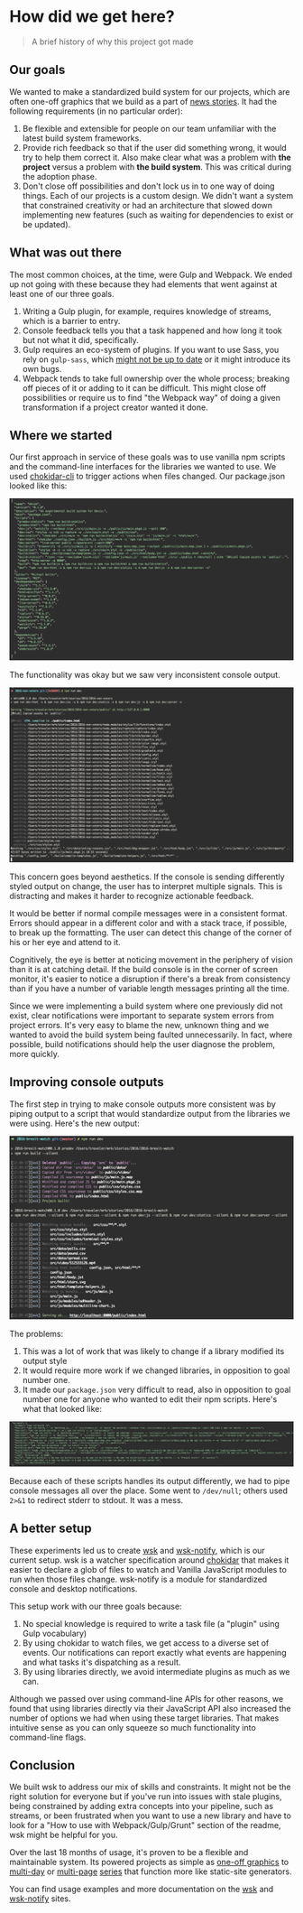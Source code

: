 How did we get here?
===

> A brief history of why this project got made

## Our goals

We wanted to make a standardized build system for our projects, which are often one-off graphics that we build as a part of [news stories](https://bloomberg.com/graphics). It had the following requirements (in no particular order):

1. Be flexible and extensible for people on our team unfamiliar with the latest build system frameworks.
2. Provide rich feedback so that if the user did something wrong, it would try to help them correct it. Also make clear what was a problem with **the project** versus a problem with **the build system**. This was critical during the adoption phase.
3. Don't close off possibilities and don't lock us in to one way of doing things. Each of our projects is a custom design. We didn't want a system that constrained creativity or had an architecture that slowed down implementing new features (such as waiting for dependencies to exist or be updated).

## What was out there

The most common choices, at the time, were Gulp and Webpack. We ended up not going with these because they had elements that went against at least one of our three goals.

1. Writing a Gulp plugin, for example, requires knowledge of streams, which is a barrier to entry.
2. Console feedback tells you that a task happened and how long it took but not what it did, specifically.
3. Gulp requires an eco-system of plugins. If you want to use Sass, you rely on `gulp-sass`, which [might not be up to date](https://github.com/dlmanning/gulp-sass/issues/621) or it might introduce its own bugs.
4. Webpack tends to take full ownership over the whole process; breaking off pieces of it or adding to it can be difficult. This might close off possibilities or require us to find "the Webpack way" of doing a given transformation if a project creator wanted it done.

## Where we started

Our first approach in service of these goals was to use vanilla npm scripts and the command-line interfaces for the libraries we wanted to use. We used [chokidar-cli](https://github.com/kimmobrunfeldt/chokidar-cli) to trigger actions when files changed. Our package.json looked like this:

![](screenshots/npm-scripts-v1.png)

The functionality was okay but we saw very inconsistent console output.

![](screenshots/npm-scripts-v1-output.png)

This concern goes beyond aesthetics. If the console is sending differently styled output on change, the user has to interpret multiple signals. This is distracting and makes it harder to recognize actionable feedback.

It would be better if normal compile messages were in a consistent format. Errors should appear in a different color and with a stack trace, if possible, to break up the formatting. The user can detect this change of the corner of his or her eye and attend to it.

Cognitively, the eye is better at noticing movement in the periphery of vision than it is at catching detail. If the build console is in the corner of screen monitor, it's easier to notice a disruption if there's a break from consistency than if you have a number of variable length messages printing all the time.

Since we were implementing a build system where one previously did not exist, clear notifications were important to separate system errors from project errors. It's very easy to blame the new, unknown thing and we wanted to avoid the build system being faulted unnecessarily. In fact, where possible, build notifications should help the user diagnose the problem, more quickly.

## Improving console outputs

The first step in trying to make console outputs more consistent was by piping output to a script that would standardize output from the libraries we were using. Here's the new output:

![](screenshots/npm-scripts-v2-output.png)

The problems:

1. This was a lot of work that was likely to change if a library modified its output style
2. It would require more work if we changed libraries, in opposition to goal number one.
3. It made our `package.json` very difficult to read, also in opposition to goal number one for anyone who wanted to edit their npm scripts. Here's what that looked like:

![](screenshots/npm-scripts-v2.png)

Because each of these scripts handles its output differently, we had to pipe console messages all over the place. Some went to `/dev/null`; others used `2>&1` to redirect stderr to stdout. It was a mess.

## A better setup

These experiments led us to create [wsk](https://github.com/bloomberg/wsk) and [wsk-notify](https://github.com/bloomberg/wsk-notify), which is our current setup. wsk is a watcher specification around [chokidar](https://github.com/paulmillr/chokidar) that makes it easier to declare a glob of files to watch and Vanilla JavaScript modules to run when those files change. wsk-notify is a module for standardized console and desktop notifications.

This setup work with our three goals because:

1. No special knowledge is required to write a task file (a "plugin" using Gulp vocabulary)
2. By using chokidar to watch files, we get access to a diverse set of events. Our notifications can report exactly what events are happening and what tasks it's dispatching as a result.
3. By using libraries directly, we avoid intermediate plugins as much as we can.

Although we passed over using command-line APIs for other reasons, we found that using libraries directly via their JavaScript API also increased the number of options we had when using these target libraries. That makes intuitive sense as you can only squeeze so much functionality into command-line flags.

## Conclusion

We built wsk to address our mix of skills and constraints. It might not be the right solution for everyone but if you've run into issues with stale plugins, being constrained by adding extra concepts into your pipeline, such as streams, or been frustrated when you want to use a new library and have to look for a "How to use with Webpack/Gulp/Grunt" section of the readme, wsk might be helpful for you.

Over the last 18 months of usage, it's proven to be a flexible and maintainable system. Its powered projects as simple as [one-off graphics](https://www.bloomberg.com/graphics/2016-takata-recall/) to [multi-day](https://www.bloomberg.com/politics/graphics/2016-bus-to-november/) or [multi-page](https://www.bloomberg.com/graphics/2016-asia-space-race/) [series](https://www.bloomberg.com/graphics/2017-arctic/) that function more like static-site generators.

You can find usage examples and more documentation on the [wsk](https://bloomberg.github.io/wsk) and [wsk-notify](https://bloomberg.github.io/wsk-notify) sites.

